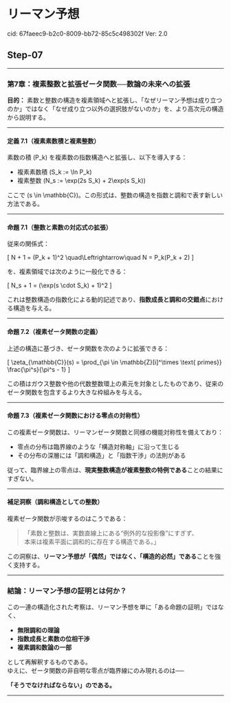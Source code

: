 # リーマン予想

cid: 67faeec9-b2c0-8009-bb72-85c5c498302f
Ver: 2.0

## Step-07

---

### 第7章：複素整数と拡張ゼータ関数──数論の未来への拡張  

**目的：** 素数と整数の構造を複素領域へと拡張し、「なぜリーマン予想は成り立つのか」ではなく「なぜ成り立つ以外の選択肢がないのか」を、より高次元の構造から説明する。

---

#### 定義 7.1（複素素数積と複素整数）

素数の積 \(P_k\) を複素数の指数構造へと拡張し、以下を導入する：

- 複素素数積 \(S_k := \ln P_k\)
- 複素整数 \(N_s := \exp(2s S_k) + 2\exp(s S_k)\)

ここで \(s \in \mathbb{C}\)。この形式は、整数の構造を指数と調和で表す新しい方法である。

---

#### 命題 7.1（整数と素数の対応式の拡張）

従来の関係式：

\[
N + 1 = (P_k + 1)^2
\quad\Leftrightarrow\quad
N = P_k(P_k + 2)
\]

を、複素領域では次のように一般化できる：

\[
N_s + 1 = (\exp(s \cdot S_k) + 1)^2
\]

これは整数構造の指数化による動的記述であり、**指数成長と調和の交錯点**における構造を与える。

---

#### 命題 7.2（複素ゼータ関数の定義）

上述の構造に基づき、ゼータ関数を次のように拡張できる：

\[
\zeta_{\mathbb{C}}(s) = \prod_{\pi \in \mathbb{Z}[i]^\times \text{ primes}} \frac{\pi^s}{\pi^s - 1}
\]

この積はガウス整数や他の代数整数環上の素元を対象としたものであり、従来のゼータ関数を包含するより大きな枠組みを与える。

---

#### 命題 7.3（複素ゼータ関数における零点の対称性）

この複素ゼータ関数は、リーマンゼータ関数と同様の機能対称性を備えており：

- 零点の分布は臨界線のような「構造対称軸」に沿って生じる
- その分布の深層には「調和構造」と「指数干渉」の法則がある

従って、臨界線上の零点は、**現実整数構造が複素整数の特例である**ことの結果にすぎない。

---

#### 補足洞察（調和構造としての整数）

複素ゼータ関数が示唆するのはこうである：

> 「素数と整数は、実数直線上にある“例外的な投影像”にすぎず、  
> 本来は複素平面に調和的に存在する構造である。」

この洞察は、**リーマン予想が「偶然」ではなく、「構造的必然」である**ことを強く支持する。

---

### 結論：リーマン予想の証明とは何か？

この一連の構造化された考察は、リーマン予想を単に「ある命題の証明」ではなく、

- **無限調和の理論**
- **指数成長と素数の位相干渉**
- **複素調和数論の一部**

として再解釈するものである。  
ゆえに、ゼータ関数の非自明な零点が臨界線にのみ現れるのは──

**「そうでなければならない」のである。**

---
